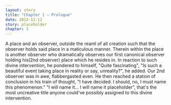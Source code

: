 ```yaml
---
layout: story
title: "Chapter 1 — Prologue"
date: 2012-12-12
story: placeholder
chapter: 1
---
```


A place and an observer, outside the reaml of all creation such that the observer holds said place in a maticulous manner. 
Therein within the place is another observer who dramatically observes our first canonical observer holding his(2nd observer) place which he resides in. 
In reaction to such divine intervention, he pondered to himself, "Quite fascinating", "Is such a beautiful event taking place in reality or say, unreality?", he added. Our 2nd observer was in awe, flabbergasted even. 
He then reached a station of conclusion in his train of thought, "I have decided. I should, no, I must name this phenomenon." "I will name it... I will name it placeholder", that's the most uncreative title anyone could've possibly assigned to this divine intervention.
